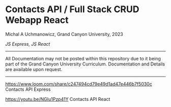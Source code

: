 # Contacts API / Full Stack CRUD Webapp React
Michal A Uchmanowicz, Grand Canyon University, 2023

*JS Express, JS React*

___

All Documentation may not be posted within this repository due to it being part of the Grand Canyon University Curriculum. Documentation and Details are available upon request. 

___

https://www.loom.com/share/c247494cd79e49d1ad47e446b7f5030c
Contacts API Express

https://youtu.be/NGIu1Pzp41Y
Contacts API React

